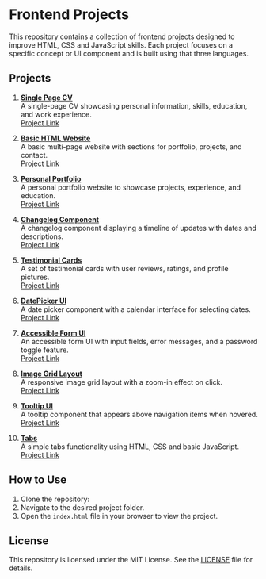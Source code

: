 
# Frontend Projects

This repository contains a collection of frontend projects designed to improve HTML, CSS and JavaScript skills. Each project focuses on a specific concept or UI component and is built using that three languages.

## Projects

1. **[Single Page CV](./01-single-page_cv/README.md)**  
   A single-page CV showcasing personal information, skills, education, and work experience.  
   [Project Link](https://roadmap.sh/projects/single-page-cv)

2. **[Basic HTML Website](./02-basic-html-website/README.md)**  
   A basic multi-page website with sections for portfolio, projects, and contact.  
   [Project Link](https://roadmap.sh/projects/basic-html-website)

3. **[Personal Portfolio](./03-personal-portfolio/README.md)**  
   A personal portfolio website to showcase projects, experience, and education.  
   [Project Link](https://roadmap.sh/projects/portfolio-website)

4. **[Changelog Component](./04-changelog-component/README.md)**  
   A changelog component displaying a timeline of updates with dates and descriptions.  
   [Project Link](https://roadmap.sh/projects/changelog-component)

5. **[Testimonial Cards](./05-testimonial-cards/README.md)**  
   A set of testimonial cards with user reviews, ratings, and profile pictures.  
   [Project Link](https://roadmap.sh/projects/testimonial-cards)

6. **[DatePicker UI](./06-datepicker-ui/README.md)**  
   A date picker component with a calendar interface for selecting dates.  
   [Project Link](https://roadmap.sh/projects/datepicker-ui)

7. **[Accessible Form UI](./07-accessible-form-ui/README.md)**  
   An accessible form UI with input fields, error messages, and a password toggle feature.  
   [Project Link](https://roadmap.sh/projects/accessible-form-ui)

8. **[Image Grid Layout](./08-image-grid-layout/README.md)**  
   A responsive image grid layout with a zoom-in effect on click.  
   [Project Link](https://roadmap.sh/projects/image-grid)

9. **[Tooltip UI](./09-tooltip-ui/README.md)**  
   A tooltip component that appears above navigation items when hovered.  
   [Project Link](https://roadmap.sh/projects/tooltip-ui)

10. **[Tabs](./10-tabs/README.md)**  
   A simple tabs functionality using HTML, CSS and basic JavaScript.  
   [Project Link](https://roadmap.sh/projects/simple-tabs)

## How to Use

1. Clone the repository:
2. Navigate to the desired project folder.
3. Open the `index.html` file in your browser to view the project.

## License

This repository is licensed under the MIT License. See the [LICENSE](../LICENSE) file for details.